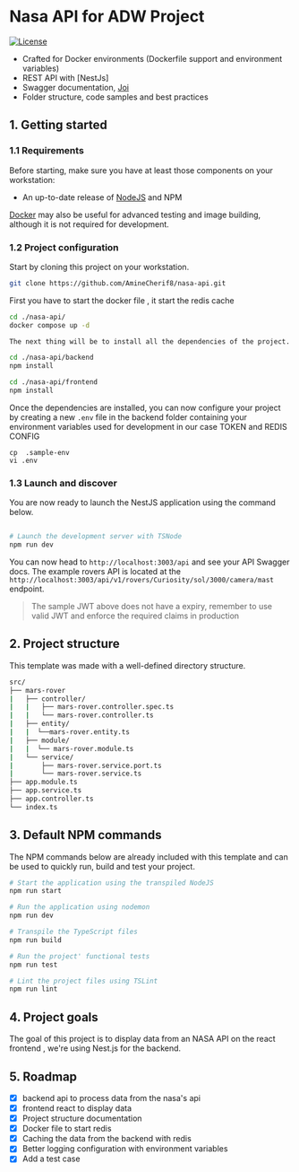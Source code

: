 # Nasa API for ADW Project

[![License](https://img.shields.io/github/license/saluki/nestjs-template.svg)](https://github.com/saluki/nestjs-template/blob/master/LICENSE)

- Crafted for Docker environments (Dockerfile support and environment variables)
- REST API with [NestJs]
- Swagger documentation, [Joi](https://github.com/hapijs/joi)
- Folder structure, code samples and best practices

## 1. Getting started

### 1.1 Requirements

Before starting, make sure you have at least those components on your workstation:

- An up-to-date release of [NodeJS](https://nodejs.org/) and NPM

[Docker](https://www.docker.com/) may also be useful for advanced testing and image building, although it is not required for development.

### 1.2 Project configuration

Start by cloning this project on your workstation.

```sh
git clone https://github.com/AmineCherif8/nasa-api.git
```

First you have to start the docker file , it start the redis cache

```sh
cd ./nasa-api/
docker compose up -d

The next thing will be to install all the dependencies of the project.
```

```sh
cd ./nasa-api/backend
npm install
```

```sh
cd ./nasa-api/frontend
npm install
```

Once the dependencies are installed, you can now configure your project by creating a new `.env` file in the backend folder containing your environment variables used for development in our case TOKEN and REDIS CONFIG

```
cp  .sample-env
vi .env
```

### 1.3 Launch and discover

You are now ready to launch the NestJS application using the command below.

```sh

# Launch the development server with TSNode
npm run dev
```

You can now head to `http://localhost:3003/api` and see your API Swagger docs. The example rovers API is located at the `http://localhost:3003/api/v1/rovers/Curiosity/sol/3000/camera/mast` endpoint.

> The sample JWT above does not have a expiry, remember to use valid JWT and enforce the required claims in production

## 2. Project structure

This template was made with a well-defined directory structure.

```sh
src/
├── mars-rover
|   ├── controller/
|   |   ├── mars-rover.controller.spec.ts
|   |   └── mars-rover.controller.ts
|   ├── entity/
|   |  └──mars-rover.entity.ts
|   ├── module/
|   |  └── mars-rover.module.ts
|   └── service/
|       ├── mars-rover.service.port.ts
|       └── mars-rover.service.ts
├── app.module.ts
├── app.service.ts
├── app.controller.ts
└── index.ts
```

## 3. Default NPM commands

The NPM commands below are already included with this template and can be used to quickly run, build and test your project.

```sh
# Start the application using the transpiled NodeJS
npm run start

# Run the application using nodemon
npm run dev

# Transpile the TypeScript files
npm run build

# Run the project' functional tests
npm run test

# Lint the project files using TSLint
npm run lint

```

## 4. Project goals

The goal of this project is to display data from an NASA API on the react frontend , we're using Nest.js for the backend.

## 5. Roadmap

- [x] backend api to process data from the nasa's api
- [x] frontend react to display data
- [x] Project structure documentation
- [x] Docker file to start redis
- [x] Caching the data from the backend with redis
- [x] Better logging configuration with environment variables
- [x] Add a test case
